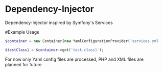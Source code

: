 # Dependency-Injector

Dependency-Injector inspired by Symfony's Services


#Example Usage
```php
$container = new Container(new YamlConfigurationProvider('services.yml'));

$testClass1 = $container->get('test.class1');
```

For now only Yaml config files are processed, PHP and XML files are planned for future
